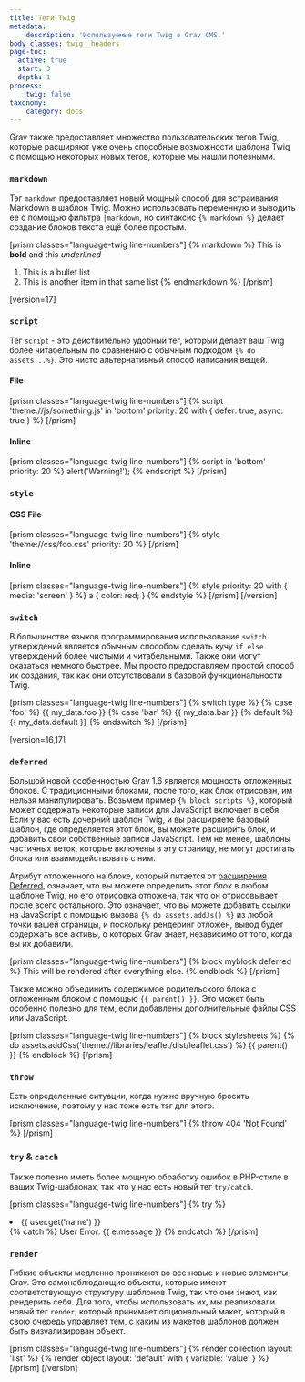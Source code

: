 ```yaml
---
title: Теги Twig
metadata:
    description: 'Используемые теги Twig в Grav CMS.'
body_classes: twig__headers
page-toc:
  active: true
  start: 3
  depth: 1
process:
    twig: false
taxonomy:
    category: docs
---
```


Grav также предоставляет множество пользовательских тегов Twig, которые расширяют уже очень способные возможности шаблона Twig с помощью некоторых новых тегов, которые мы нашли полезными.

### `markdown`

Тэг `markdown` предоставляет новый мощный способ для встраивания Markdown в шаблон Twig. Можно использовать переменную и выводить ее с помощью фильтра `|markdown`, но синтаксис `{% markdown %}` делает создание блоков текста ещё более простым.

[prism classes="language-twig line-numbers"]
{% markdown %}
This is **bold** and this _underlined_

1. This is a bullet list
2. This is another item in that same list
{% endmarkdown %}
[/prism]

[version=17]
### `script`

Тег `script` - это действительно удобный тег, который делает ваш Twig более читабельным по сравнению с обычным подходом `{% do assets...%}`. Это чисто альтернативный способ написания вещей.

#### File

[prism classes="language-twig line-numbers"]
{% script 'theme://js/something.js' in 'bottom' priority: 20 with { defer: true, async: true } %}
[/prism]

#### Inline

[prism classes="language-twig line-numbers"]
{% script in 'bottom' priority: 20 %}
    alert('Warning!');
{% endscript %}
[/prism]

### `style`

#### CSS File

[prism classes="language-twig line-numbers"]
{% style 'theme://css/foo.css' priority: 20 %}
[/prism]

#### Inline

[prism classes="language-twig line-numbers"]
{% style priority: 20 with { media: 'screen' } %}
    a { color: red; }
{% endstyle %}
[/prism]
[/version]

### `switch`

В большинстве языков программирования использование `switch` утверждений является обычным способом сделать кучу `if else` утверждений более чистыми и читабельными. Также они могут оказаться немного быстрее. Мы просто предоставляем простой способ их создания, так как они отсутствовали в базовой функциональности Twig.

[prism classes="language-twig line-numbers"]
{% switch type %}
  {% case 'foo' %}
     {{ my_data.foo }}
  {% case 'bar' %}
     {{ my_data.bar }}
  {% default %}
     {{ my_data.default }}
{% endswitch %}
[/prism]

[version=16,17]
### `deferred`

Большой новой особенностью Grav 1.6 является мощность отложенных блоков. С традиционными блоками, после того, как блок отрисован, им нельзя манипулировать. Возьмем пример `{% block scripts %}`, который может содержать некоторые записи для JavaScript включает в себя. Если у вас есть дочерний шаблон Twig, и вы расширяете базовый шаблон, где определяется этот блок, вы можете расширить блок, и добавить свои собственные записи JavaScript. Тем не менее, шаблоны частичных веток, которые включены в эту страницу, не могут достигать блока или взаимодействовать с ним.

Атрибут отложенного на блоке, который питается от [расширения Deferred](https://github.com/rybakit/twig-deferred-extension), означает, что вы можете определить этот блок в любом шаблоне Twig, но его отрисовка отложена, так что он отрисовывает после всего остального. Это означает, что вы можете добавить ссылки на JavaScript с помощью вызова `{% do assets.addJs() %}` из любой точки вашей страницы, и поскольку рендеринг отложен, вывод будет содержать все активы, о которых Grav знает, независимо от того, когда вы их добавили.

[prism classes="language-twig line-numbers"]
{% block myblock deferred %}
    This will be rendered after everything else.
{% endblock %}
[/prism]

Также можно объединить содержимое родительского блока с отложенным блоком с помощью `{{ parent() }}`. Это может быть особенно полезно для тем, если добавлены дополнительные файлы CSS или JavaScript.

[prism classes="language-twig line-numbers"]
{% block stylesheets %}
    <!-- Additional css library -->
    {% do assets.addCss('theme://libraries/leaflet/dist/leaflet.css') %}
    {{ parent() }}
{% endblock %}
[/prism]

### `throw`

Есть определенные ситуации, когда нужно вручную бросить исключение, поэтому у нас тоже есть тэг для этого.

[prism classes="language-twig line-numbers"]
{% throw 404 'Not Found' %}
[/prism]

### `try` & `catch`

Также полезно иметь более мощную обработку ошибок в PHP-стиле в ваших Twig-шаблонах, так что у нас есть новый тег `try/catch`.

[prism classes="language-twig line-numbers"]
{% try %}
   <li>{{ user.get('name') }}</li>
{% catch %}
   User Error: {{ e.message }}
{% endcatch %}
[/prism]

### `render`

Гибкие объекты медленно проникают во все новые и новые элементы Grav. Это самонаблюдающие объекты, которые имеют соответствующую структуру шаблонов Twig, так что они знают, как рендерить себя. Для того, чтобы использовать их, мы реализовали новый тег `render`, который принимает опциональный макет, который в свою очередь управляет тем, с каким из макетов шаблонов должен быть визуализирован объект.

[prism classes="language-twig line-numbers"]
{% render collection layout: 'list' %}
{% render object layout: 'default' with { variable: 'value' } %}
[/prism]
[/version]
